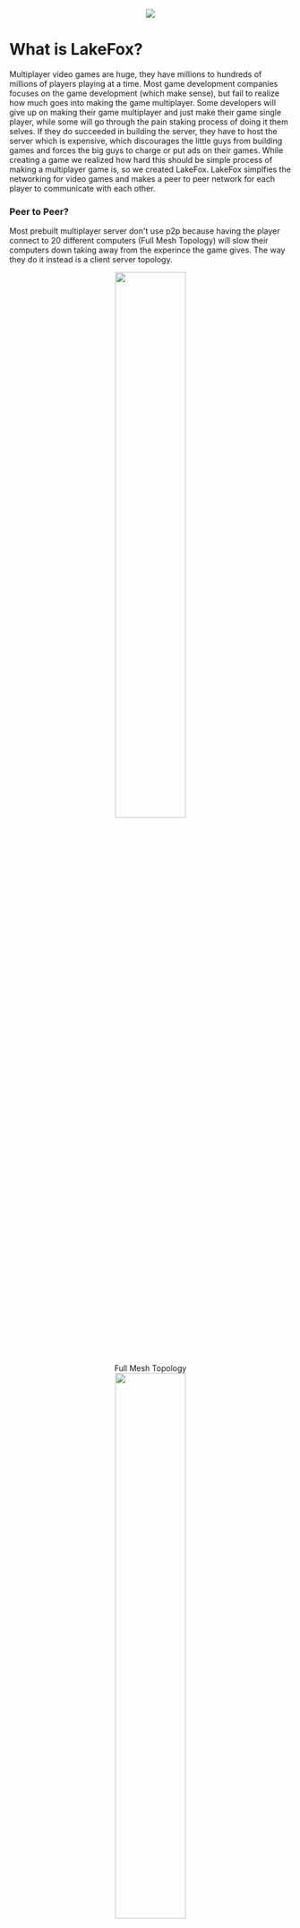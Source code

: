 <p align="center">
<img src="https://cdn.rawgit.com/lakefox/LakeFox/4dfc27d8/lakefox.png">
</p>

# What is LakeFox?
Multiplayer video games are huge, they have millions to hundreds of millions of players playing at a time. Most game development companies focuses on the game development (which make sense), but fail to realize how much goes into making the game multiplayer. Some developers will give up on making their game multiplayer and just make their game single player, while some will go through the pain staking process of doing it them selves. If they do succeeded in building the server, they have to host the server which is expensive, which discourages the little guys from building games and forces the big guys to charge or put ads on their games. While creating a game we realized how hard this should be simple process of making a multiplayer game is, so we created LakeFox. LakeFox simplfies the networking for video games and makes a peer to peer network for each player to communicate with each other.

### Peer to Peer?
Most prebuilt multiplayer server don't use p2p because having the player connect to 20 different computers (Full Mesh Topology) will slow their computers down taking away from the experince the game gives. The way they do it instead is a client server topology.

<p align="center">
  <img src="https://upload.wikimedia.org/wikipedia/commons/thumb/b/b8/FullMeshNetwork.svg/2000px-FullMeshNetwork.svg.png" width="50%"><br>
  Full Mesh Topology<br>
  <img src="http://practice.geeksforgeeks.org/ckeditor/images/uploads/1491250148_client_server.png" width="50%"><br>
  Client Sever Topology
</p>

In this model all the clients send their game-state to the server, when the server gets all the game-states it sends all the clients the synced version. LakeFox Work by not connecting the players in a client server topology or full mesh topology, but a peer neighbor mesh topology.

<p align="center">
	<img src="https://cdn.rawgit.com/lakefox/LakeFox/76fedf98/topology.png" width="50%"><br>
  	Peer Neighbor Mesh Topology
</p>

In peer mesh toplogy each player (peer) is connected to two other players. When the (player) recives some data from another player (From) it keeps a copy of the data and sends the other player (To).

<p align="center">
	<img src="https://cdn.rawgit.com/lakefox/LakeFox/f7db608e/connections.png" width="50%"><br>
</p>

The network is self healing so when a player disconnects the server sends out a message to all the players in the room and they will automatically reconnect keeping the network running.

# Demo

Go to [pnm.lakefox.net](pnm.lakefox.net). This will connect you to LOBBY: m, ROOM: m, you will connect to everyone that opens this demo up.

# How to use it? (Node.JS)

## Downloading

``` shell
$ npm install lakefox
```

## Running

LakeFox is setup to run multiple games on the same server for so the way the connections are broken up are through lobbies and rooms.

## Connecting

LakeFox is a platform/language indepentent framework, it communtinicates through websockets and runs anywhere Node.Js runs. The reason for running everything through websockets is most games aren't writen in Node.Js, but in faster languages like C++. To make LakeFox run with any language you want we decided to use a universal connection protocall that allow two-way communication (Websockets) to connect the platform. To connect and send messages through the websockets you will need to connect to http://localhost:PORT, (PORT being what ever you have set it to be), then once the connection is established you will send and receive everything through channel. After the websocket connection is made and all the p2p cnnections are made the server will send ```{"CONNECTED": true}```

Start LakeFox on the players computer
``` shell
$ node fox LOBBY ROOM PORT
```
Then using a pesudo code example (Using a JS syntax)

_Note: this code should be part of your game_

_Note 2: this code doesn't work in any language it just looks like JS_
#### Sending/Receiving
``` javascript
var connected = false;

// Connect to the WebSocket Server hosted on the player's computer
var ws = Websocket("http://localhost:8080");

// Listen for the WebSocket connection to be made
ws.on("connect", (connection)=>{
	// Listen for the DATA event
	connection.on("message", (raw)=>{
    	// Parse the raw JSON
    	var data = JSON.parse(raw);
        // See if you are already connected
        if (connected) {
  		// HANDLE THE DATA
        handleFunc(data);
        // Send data to the other players
        ws.send(newData);
	} else {
          // Check to see if the server sent the connection message
          if (data.CONNECTED == true) {
              // Store that you are connected
              connected = true;
          }
        }
    });
});
```

# How to use it? (Browser)
## Downloading

Download [fox.js](https://github.com/lakefox/Fox)

## Include the script

``` html
<script src="fox.js"></script>
```

## Basic Usage

``` javascript
var fx = new fox(LOBBY, ROOM, (msg)=>{
  // Handle the msg
}, (HOST));

//Send a message
fx.msg("Send Message");
```

_For a real example go to [LakeFox.html](https://github.com/lakefox/Fox/blob/master/lakefox.html)_

# Configuration Options

### Lobby
Lobbies are basically the game, so if I created a game called Ninja's vs. Cowboy's TM my lobby name could be njvscb
``` shell
$ node fox njvscb ROOM PORT (HOST)
```

### ROOM

Rooms are subcatagories for the lobbies, so in Ninja's vs. Cowboy's TM there are 2 v 2 room's that four people can fight each other. So I will create a room using a simple counter so the first room is room 0.

_Note: these name's are just used as an example you can use anything for the LOBBY or ROOM_
``` shell
$ node fox njvscb 0 PORT (HOST)
```

### PORT (Node.JS Only)

The port is left open for the developer (you) to decide. It is left open so if the game needs to use a port for another feature.

_Note: there isn't a default port so if you leave it blank the software **will** crash_
``` shell
$ node fox njvscb 0 8080 (HOST)
```

### (HOST)

HOST is the only optional parmeter it will only be used if you want to use a self hosted version of [lake.js](https://github.com/lakefox/Lake/blob/master/lake.js) it defaults to [pnm.lakefox.net](http://pnm.lakefox.net) (Recommended)

**You should only use this feature for development purposes to ensure stability**
``` shell
$ node fox njvscb 0 8080 http://localhost:3000
```

# License

Please read the [LICENSE](https://github.com/lakefox/LakeFox.github.io/blob/master/LICENSE)

### Want to use LakeFox

If you are interested in using LakeFox for your project, or have any questions please email me at mason@lakefox.net
